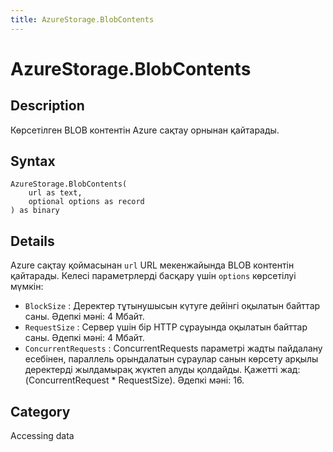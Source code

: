 ```yaml
---
title: AzureStorage.BlobContents
---
```


# AzureStorage.BlobContents


## Description

Көрсетілген BLOB контентін Azure сақтау орнынан қайтарады.


## Syntax

```powerquery
AzureStorage.BlobContents(
    url as text,
    optional options as record
) as binary
```


## Details

Azure сақтау қоймасынан <code>url</code> URL мекенжайында BLOB контентін қайтарады. Келесі параметрлерді басқару үшін <code>options</code> көрсетілуі мүмкін:    <ul><li><code>BlockSize</code> : Деректер тұтынушысын күтуге дейінгі оқылатын байттар саны. Әдепкі мәні: 4 Мбайт.</li><li><code>RequestSize</code> : Сервер үшін бір HTTP сұрауында оқылатын байттар саны. Әдепкі мәні: 4 Мбайт.</li><li><code>ConcurrentRequests</code> : ConcurrentRequests параметрі жадты пайдалану есебінен, параллель орындалатын сұраулар санын көрсету арқылы деректерді жылдамырақ жүктеп алуды қолдайды. Қажетті жад: (ConcurrentRequest \* RequestSize). Әдепкі мәні: 16.</li></ul>



## Category
Accessing data

